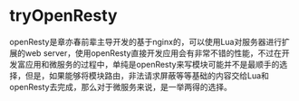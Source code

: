 # tryOpenResty
openResty是章亦春前辈主导开发的基于nginx的，可以使用Lua对服务器进行扩展的web server，使用openResty直接开发应用会有非常不错的性能，不过在开发富应用和微服务的过程中，单纯是openResty来写模块可能并不是最顺手的选择，但是，如果能够将模块路由，非法请求屏蔽等等基础的内容交给Lua和openResty去完成，那么对于微服务来说，是一举两得的选择。
